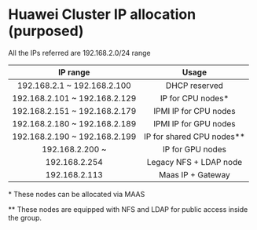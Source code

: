 # Huawei Cluster IP allocation (purposed)

All the IPs referred are 192.168.2.0/24 range

| IP range | Usage |
| :---------------------: | :---------------------: | 
| 192.168.2.1 ~ 192.168.2.100 | DHCP reserved |
| 192.168.2.101 ~ 192.168.2.129 | IP for CPU nodes* |
| 192.168.2.151 ~ 192.168.2.179 | IPMI IP for CPU nodes | 
| 192.168.2.180 ~ 192.168.2.189 | IPMI IP for GPU nodes |
| 192.168.2.190 ~ 192.168.2.199 | IP for shared CPU nodes** |
| 192.168.2.200 ~ | IP for GPU nodes |
| 192.168.2.254 | Legacy NFS + LDAP node |
| 192.168.2.113 | Maas IP + Gateway |

\* These nodes can be allocated via MAAS

\*\* These nodes are equipped with NFS and LDAP for public access inside the group.
